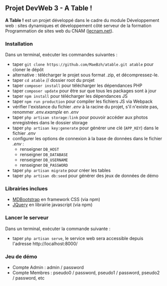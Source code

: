 ## Projet DevWeb 3 - A Table ! ##

**A Table !** est un projet développé dans le cadre du module
 Développement web : sites dynamiques et développement côté serveur de la
 formation Programmation de sites web du CNAM ([lecnam.net](http://lecnam.net/)).

### Installation ###

Dans un terminal, exécuter les commandes suivantes :
* taper `git clone https://github.com/MaeBzh/atable.git atable` pour cloner le dépôt
* alternative : télécharger le projet sous format .zip, et décompressez-le.
* taper `cd atable` // dossier root du projet
* taper `composer install` pour télécharger les dépendances PHP
* taper `composer update` pour être sur que tous les packages sont à jour
* taper `npm install` pour télécharger les dépendances JS
* taper `npm run production` pour compiler les fichiers JS via Webpack
* vérifier l'existance du fichier *.env* à la racine du projet, s'il n'existe pas, renommer *.env.example* en *.env*
* taper `php artisan storage:link` pour pouvoir accéder aux photos enregistrées dans le dossier storage
* taper `php artisan key:generate` pour générer une clé (`APP_KEY`) dans le fichier *.env*
* configurer les options de connexion à la base de données dans le fichier *.env* :
   * renseigner `DB_HOST`
   * renseigner `DB_DATABASE` 
   * renseigner `DB_USERNAME`
   * renseigner `DB_PASSWORD`
* taper `php artisan migrate` pour créer les tables
* taper `php artisan db:seed` pour générer des jeux de données de démo

### Librairies inclues ###

* [MDBootstrap](https://mdbootstrap.com/) en framework CSS (via npm)
* [JQuery](https://api.jquery.com/) en librairie javascript (via npm)

### Lancer le serveur ### 

Dans un terminal, exécuter la commande suivante :
* taper `php artisan serve`, le service web sera accessible depuis l'adresse http://localhost:8000/

### Jeu de démo ### 

* Compte Admin : admin / password
* Compte Membres : pseudo0 / password, pseudo1 / password, pseudo2 / password, etc
